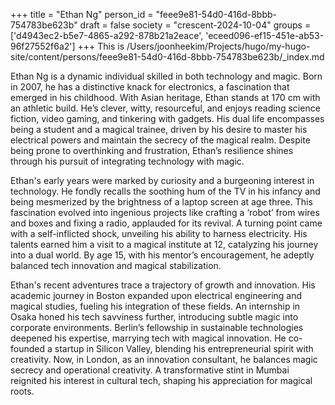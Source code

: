 +++
title = "Ethan Ng"
person_id = "feee9e81-54d0-416d-8bbb-754783be623b"
draft = false
society = "crescent-2024-10-04"
groups = ['d4943ec2-b5e7-4865-a292-878b21a2eace', 'eceed096-ef15-451e-ab53-96f27552f6a2']
+++
This is /Users/joonheekim/Projects/hugo/my-hugo-site/content/persons/feee9e81-54d0-416d-8bbb-754783be623b/_index.md

Ethan Ng is a dynamic individual skilled in both technology and magic. Born in 2007, he has a distinctive knack for electronics, a fascination that emerged in his childhood. With Asian heritage, Ethan stands at 170 cm with an athletic build. He’s clever, witty, resourceful, and enjoys reading science fiction, video gaming, and tinkering with gadgets. His dual life encompasses being a student and a magical trainee, driven by his desire to master his electrical powers and maintain the secrecy of the magical realm. Despite being prone to overthinking and frustration, Ethan’s resilience shines through his pursuit of integrating technology with magic.

Ethan's early years were marked by curiosity and a burgeoning interest in technology. He fondly recalls the soothing hum of the TV in his infancy and being mesmerized by the brightness of a laptop screen at age three. This fascination evolved into ingenious projects like crafting a ‘robot’ from wires and boxes and fixing a radio, applauded for its revival. A turning point came with a self-inflicted shock, unveiling his ability to harness electricity. His talents earned him a visit to a magical institute at 12, catalyzing his journey into a dual world. By age 15, with his mentor’s encouragement, he adeptly balanced tech innovation and magical stabilization.

Ethan's recent adventures trace a trajectory of growth and innovation. His academic journey in Boston expanded upon electrical engineering and magical studies, fueling his integration of these fields. An internship in Osaka honed his tech savviness further, introducing subtle magic into corporate environments. Berlin’s fellowship in sustainable technologies deepened his expertise, marrying tech with magical innovation. He co-founded a startup in Silicon Valley, blending his entrepreneurial spirit with creativity. Now, in London, as an innovation consultant, he balances magic secrecy and operational creativity. A transformative stint in Mumbai reignited his interest in cultural tech, shaping his appreciation for magical roots.

